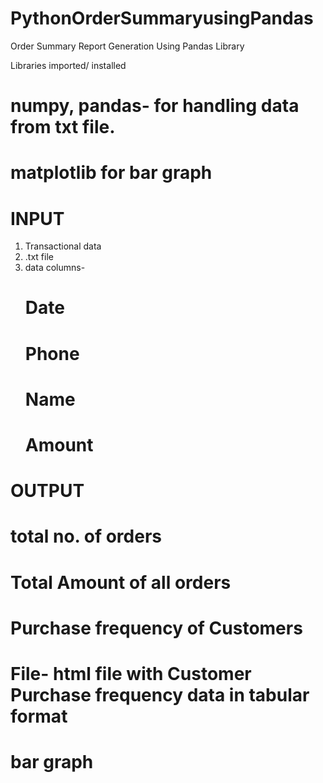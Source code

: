 # PythonOrderSummaryusingPandas
Order Summary Report Generation Using Pandas Library

Libraries imported/ installed
# numpy, pandas- for handling data from txt file.
# matplotlib for bar graph

# INPUT

1. Transactional data
2. .txt file
3. data columns-
   # Date
   # Phone
   # Name
   # Amount

# OUTPUT

 # total no. of orders
 # Total Amount of all orders
 # Purchase frequency of Customers
 # File- html file with Customer Purchase frequency data in tabular format
 # bar graph
